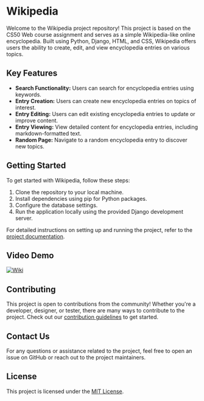 # Wikipedia

Welcome to the Wikipedia project repository! This project is based on the CS50 Web course assignment and serves as a simple Wikipedia-like online encyclopedia. Built using Python, Django, HTML, and CSS, Wikipedia offers users the ability to create, edit, and view encyclopedia entries on various topics.

## Key Features

- **Search Functionality:** Users can search for encyclopedia entries using keywords.
- **Entry Creation:** Users can create new encyclopedia entries on topics of interest.
- **Entry Editing:** Users can edit existing encyclopedia entries to update or improve content.
- **Entry Viewing:** View detailed content for encyclopedia entries, including markdown-formatted text.
- **Random Page:** Navigate to a random encyclopedia entry to discover new topics.

## Getting Started

To get started with Wikipedia, follow these steps:

1. Clone the repository to your local machine.
2. Install dependencies using pip for Python packages.
3. Configure the database settings.
4. Run the application locally using the provided Django development server.

For detailed instructions on setting up and running the project, refer to the [project documentation](link_to_documentation).

## Video Demo

[![Wiki](http://img.youtube.com/vi/BadFsdk4TBY/0.jpg)](http://www.youtube.com/watch?v=BadFsdk4TBY)


## Contributing

This project is open to contributions from the community! Whether you're a developer, designer, or tester, there are many ways to contribute to the project. Check out our [contribution guidelines](link_to_contribution_guidelines) to get started.

## Contact Us

For any questions or assistance related to the project, feel free to open an issue on GitHub or reach out to the project maintainers.

## License

This project is licensed under the [MIT License](https://opensource.org/licenses/MIT).

